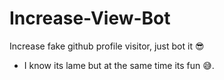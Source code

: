 # Increase-View-Bot
Increase fake github profile visitor, just bot it 😎

- I know its lame but at the same time its fun 😅. 
